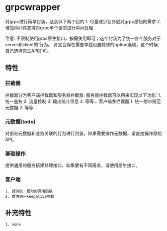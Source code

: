 # grpcwrapper
对grpc进行简单封装，达到以下两个目的
    1. 尽量减少业务层对grpc原始的需求
    2. 增加中间件支持对grpc单个请求进行中间处理

注意:
    不限制使用grpc原生接口，按需使用即可；这个封装为了统一各个服务对于server和client的
    行为。
    肯定会存在需要单独设置特殊的option选项，这个时候自己选择原生API即可。
## 特性
### 拦截器
拦截器分为客户端拦截器和服务器拦截器:
服务器拦截器可以用来实现以下功能:
    1. 统一鉴权
    2. 流量控制
    3. 输出统计信息
    4. 等等...
客户端多拦截器
    1. 统一附带规范元数据
    2. 等等...
### 元数据[todo]
对部分元数据和业务关联的行为进行封装，如果需要操作元数据，请直接操作原始API。
### 基础操作
提供通用的服务搭建处理接口，如果要有不同需求，请使用原生接口。
### 客户端
    1. 提供统一超时的调用函数
    2. 提供统一keepalive参数
## 补充特性
    1. none
